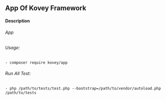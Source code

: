 ## App Of Kovey Framework
#### Description
###### App
###### Usage:
    - composer require kovey/app
###### Run All Test:
    - php /path/to/tests/test.php --bootstrap=/path/to/vendor/autoload.php /path/to/tests
